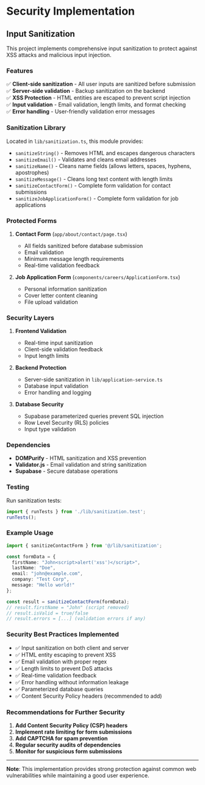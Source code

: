 # Security Implementation

## Input Sanitization

This project implements comprehensive input sanitization to protect against XSS attacks and malicious input injection.

### Features

✅ **Client-side sanitization** - All user inputs are sanitized before submission  
✅ **Server-side validation** - Backup sanitization on the backend  
✅ **XSS Protection** - HTML entities are escaped to prevent script injection  
✅ **Input validation** - Email validation, length limits, and format checking  
✅ **Error handling** - User-friendly validation error messages  

### Sanitization Library

Located in `lib/sanitization.ts`, this module provides:

- `sanitizeString()` - Removes HTML and escapes dangerous characters
- `sanitizeEmail()` - Validates and cleans email addresses
- `sanitizeName()` - Cleans name fields (allows letters, spaces, hyphens, apostrophes)
- `sanitizeMessage()` - Cleans long text content with length limits
- `sanitizeContactForm()` - Complete form validation for contact submissions
- `sanitizeJobApplicationForm()` - Complete form validation for job applications

### Protected Forms

1. **Contact Form** (`app/about/contact/page.tsx`)
   - All fields sanitized before database submission
   - Email validation
   - Minimum message length requirements
   - Real-time validation feedback

2. **Job Application Form** (`components/careers/ApplicationForm.tsx`)
   - Personal information sanitization
   - Cover letter content cleaning
   - File upload validation

### Security Layers

1. **Frontend Validation**
   - Real-time input sanitization
   - Client-side validation feedback
   - Input length limits

2. **Backend Protection**
   - Server-side sanitization in `lib/application-service.ts`
   - Database input validation
   - Error handling and logging

3. **Database Security**
   - Supabase parameterized queries prevent SQL injection
   - Row Level Security (RLS) policies
   - Input type validation

### Dependencies

- **DOMPurify** - HTML sanitization and XSS prevention
- **Validator.js** - Email validation and string sanitization
- **Supabase** - Secure database operations

### Testing

Run sanitization tests:
```typescript
import { runTests } from './lib/sanitization.test';
runTests();
```

### Example Usage

```typescript
import { sanitizeContactForm } from '@/lib/sanitization';

const formData = {
  firstName: "John<script>alert('xss')</script>",
  lastName: "Doe",
  email: "john@example.com",
  company: "Test Corp",
  message: "Hello world!"
};

const result = sanitizeContactForm(formData);
// result.firstName = "John" (script removed)
// result.isValid = true/false
// result.errors = [...] (validation errors if any)
```

### Security Best Practices Implemented

- ✅ Input sanitization on both client and server
- ✅ HTML entity escaping to prevent XSS
- ✅ Email validation with proper regex
- ✅ Length limits to prevent DoS attacks
- ✅ Real-time validation feedback
- ✅ Error handling without information leakage
- ✅ Parameterized database queries
- ✅ Content Security Policy headers (recommended to add)

### Recommendations for Further Security

1. **Add Content Security Policy (CSP) headers**
2. **Implement rate limiting for form submissions**
3. **Add CAPTCHA for spam prevention**
4. **Regular security audits of dependencies**
5. **Monitor for suspicious form submissions**

---

**Note**: This implementation provides strong protection against common web vulnerabilities while maintaining a good user experience. 